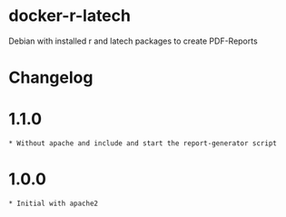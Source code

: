 # docker-r-latech
Debian with installed r and latech packages to create PDF-Reports
# Changelog
# 1.1.0
	* Without apache and include and start the report-generator script
# 1.0.0
	* Initial with apache2